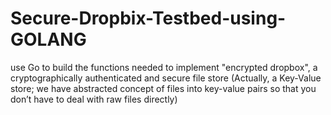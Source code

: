 # Secure-Dropbix-Testbed-using-GOLANG
use Go to build the functions needed to implement "encrypted dropbox", a cryptographically authenticated and secure file store (Actually, a Key-Value store; we have abstracted concept of files into key-value pairs so that you don’t have to deal with raw files directly)
